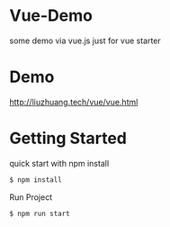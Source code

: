 # Vue-Demo
some demo via vue.js just for vue starter 

# Demo
http://liuzhuang.tech/vue/vue.html

# Getting Started
quick start with npm install
``` cmd
$ npm install
```
Run Project
``` cmd
$ npm run start
```